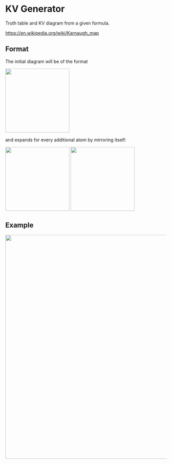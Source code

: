 # KV Generator
Truth table and KV diagram from a given formula.

https://en.wikipedia.org/wiki/Karnaugh_map

## Format

The initial diagram will be of the format

<img src="https://user-images.githubusercontent.com/54217818/76154731-b17eb280-60e1-11ea-88bf-10ebf1ee276e.png" width=200>

and expands for every additional atom by mirroring itself:

<img src="https://user-images.githubusercontent.com/54217818/76154750-fb679880-60e1-11ea-8191-e8f0063b4127.png" width = 200>

<img src="https://user-images.githubusercontent.com/54217818/76154765-53060400-60e2-11ea-8243-c84bc29679a6.png" width = 200>

## Example

<img src="https://user-images.githubusercontent.com/54217818/76154690-c3ac2100-60e0-11ea-8769-1d3d068836e8.png" width = 700>
